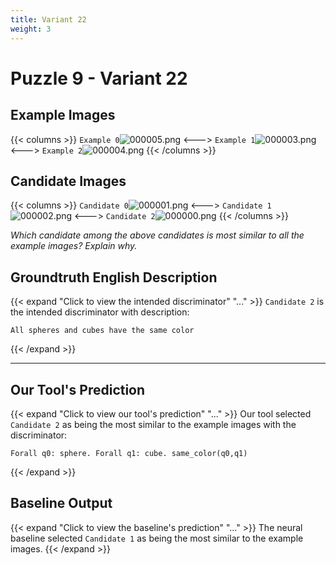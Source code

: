 ```yaml
---
title: Variant 22
weight: 3
---
```


# Puzzle 9 - Variant 22

## Example Images
{{< columns >}}
`Example 0`![000005.png](/clevr-variants/assimilation/fovariant-22/render/images/CLEVR_val_000005.png)
<--->
`Example 1`![000003.png](/clevr-variants/assimilation/fovariant-22/render/images/CLEVR_val_000003.png)
<--->
`Example 2`![000004.png](/clevr-variants/assimilation/fovariant-22/render/images/CLEVR_val_000004.png)
{{< /columns >}}

## Candidate Images
{{< columns >}}
`Candidate 0`![000001.png](/clevr-variants/assimilation/fovariant-22/render/images/CLEVR_val_000001.png)
<--->
`Candidate 1`![000002.png](/clevr-variants/assimilation/fovariant-22/render/images/CLEVR_val_000002.png)
<--->
`Candidate 2`![000000.png](/clevr-variants/assimilation/fovariant-22/render/images/CLEVR_val_000000.png)
{{< /columns >}}

*Which candidate among the above candidates is most similar to all the example images? Explain why.*

## Groundtruth English Description

{{< expand "Click to view the intended discriminator" "..." >}}
`Candidate 2` is the intended discriminator with description:
```plaintext 
All spheres and cubes have the same color
```
{{< /expand >}}

---



## Our Tool's Prediction

{{< expand "Click to view our tool's prediction" "..." >}}
Our tool selected `Candidate 2` as being the most similar to the example images with the discriminator:
```plaintext
Forall q0: sphere. Forall q1: cube. same_color(q0,q1)
```
{{< /expand >}}



## Baseline Output

{{< expand "Click to view the baseline's prediction" "..." >}}
The neural baseline selected `Candidate 1` as being the most similar to the example images.
{{< /expand >}}


